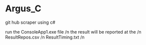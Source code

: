 # Argus_C
git hub scraper using c#

run the ConsoleApp1.exe file /n
the result will be reported at the /n
ResultRepos.csv /n
ResultTiming.txt /n
